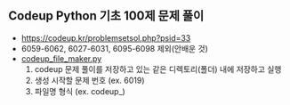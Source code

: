 ## Codeup Python 기초 100제 문제 풀이

- https://codeup.kr/problemsetsol.php?psid=33
- 6059-6062, 6027-6031, 6095-6098 제외(안배운 것)
- [codeup_file_maker.py](https://github.com/leejongeun2/Algorithm/blob/master/codeup/codeup_file_maker.py)
  1. codeup 문제 풀이를 저장하고 있는 같은 디렉토리(폴더) 내에 저장하고 실행
  2. 생성 시작할 문제 번호 (ex. 6019)
  3. 파일명 형식 (ex. codeup\_)
